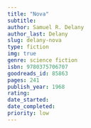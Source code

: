 ```yaml
---
title: "Nova"
subtitle: 
author: Samuel R. Delany
author_last: Delany
slug: delany-nova
type: fiction
img: true
genre: science fiction
isbn: 9780375706707
goodreads_id: 85863
pages: 241
publish_year: 1968
rating: 
date_started:
date_completed:
priority: low
---
```

